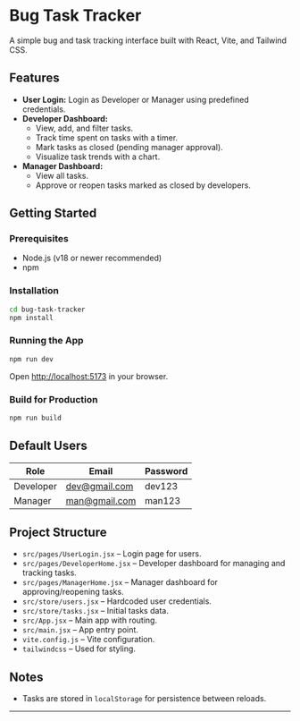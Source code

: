 # Bug Task Tracker

A simple bug and task tracking interface built with React, Vite, and Tailwind CSS.

## Features

- **User Login:** Login as Developer or Manager using predefined credentials.
- **Developer Dashboard:**
  - View, add, and filter tasks.
  - Track time spent on tasks with a timer.
  - Mark tasks as closed (pending manager approval).
  - Visualize task trends with a chart.
- **Manager Dashboard:**
  - View all tasks.
  - Approve or reopen tasks marked as closed by developers.

## Getting Started

### Prerequisites

- Node.js (v18 or newer recommended)
- npm

### Installation

```sh
cd bug-task-tracker
npm install
```

### Running the App

```sh
npm run dev
```

Open [http://localhost:5173](http://localhost:5173) in your browser.

### Build for Production

```sh
npm run build
```

## Default Users

| Role      | Email           | Password |
|-----------|-----------------|----------|
| Developer | dev@gmail.com   | dev123   |
| Manager   | man@gmail.com   | man123   |

## Project Structure

- `src/pages/UserLogin.jsx` – Login page for users.
- `src/pages/DeveloperHome.jsx` – Developer dashboard for managing and tracking tasks.
- `src/pages/ManagerHome.jsx` – Manager dashboard for approving/reopening tasks.
- `src/store/users.jsx` – Hardcoded user credentials.
- `src/store/tasks.jsx` – Initial tasks data.
- `src/App.jsx` – Main app with routing.
- `src/main.jsx` – App entry point.
- `vite.config.js` – Vite configuration.
- `tailwindcss` – Used for styling.

## Notes

- Tasks are stored in `localStorage` for persistence between reloads.

---